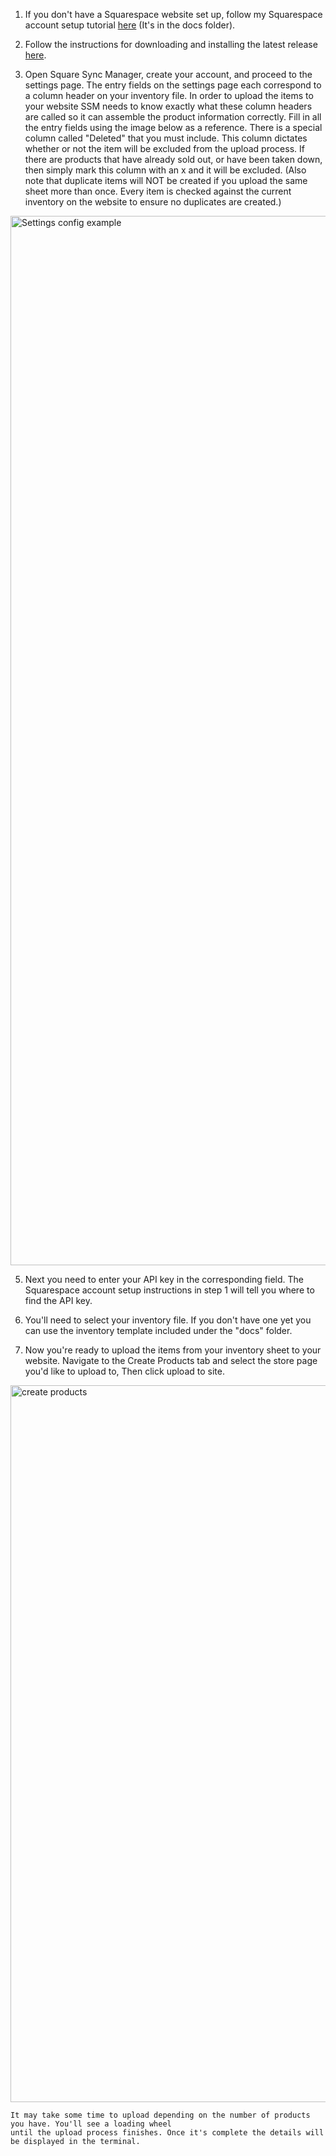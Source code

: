1. If you don't have a Squarespace website set up, follow my Squarespace account setup tutorial [here](https://github.com/biscuitbuns23/Square-Sync-Manager/blob/Initial-consolidated/docs/Squarespace%20account%20tutorial.md) (It's in the docs folder).
   
2. Follow the instructions for downloading and installing the latest release [here](https://github.com/biscuitbuns23/Square-Sync-Manager/releases).
   
3. Open Square Sync Manager, create your account, and proceed to the settings page.
The entry fields on the settings page each correspond to a column header on your inventory
file. In order to upload the items to your website SSM needs to know exactly what these column
headers are called so it can assemble the product information correctly. Fill in all the entry
fields using the image below as a reference. There is a special column called "Deleted" that you must include. This column dictates
whether or not the item will be excluded from the upload process. If there are products
that have already sold out, or have been taken down, then simply mark this column with an
x and it will be excluded. (Also note that duplicate items will NOT be created if you
upload the same sheet more than once. Every item is checked against the current inventory
on the website to ensure no duplicates are created.)

<img width="1679" alt="Settings config example" src="https://github.com/biscuitbuns23/Square-Sync-Manager/assets/28676599/c4ca414b-1427-4a88-831f-10321abba5ad">

5. Next you need to enter your API key in the corresponding field. The Squarespace account setup
instructions in step 1 will tell you where to find the API key.

6. You'll need to select your inventory file. If you don't have one yet you can use
the inventory template included under the "docs" folder.

7. Now you're ready to upload the items from your inventory sheet to your website.
Navigate to the Create Products tab and select the store page you'd like to
upload to, Then click upload to site.
<img width="1147" alt="create products" src="https://github.com/biscuitbuns23/Square-Sync-Manager/assets/28676599/cdb88b72-83b8-4b9e-b09c-afede0200278">

```
It may take some time to upload depending on the number of products you have. You'll see a loading wheel
until the upload process finishes. Once it's complete the details will be displayed in the terminal.
```
